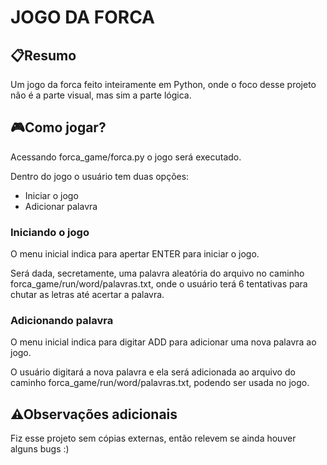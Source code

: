 # JOGO DA FORCA
<h2>📋Resumo</h2>
<p>Um jogo da forca feito inteiramente em Python, onde o foco desse projeto não é a parte visual, mas sim a parte lógica.</p>

<h2>🎮Como jogar?</h2>
<p>Acessando forca_game/forca.py o jogo será executado.</p>
<p>Dentro do jogo o usuário tem duas opções:</p>
<ul>
    <li>Iniciar o jogo
    <li>Adicionar palavra
</ul>
<h3>Iniciando o jogo</h3>
<p>O menu inicial indica para apertar ENTER para iniciar o jogo.</p>
<p>Será dada, secretamente, uma palavra aleatória do arquivo no caminho forca_game/run/word/palavras.txt, onde o usuário terá 6 tentativas para chutar as letras até acertar a palavra.</p>

<h3>Adicionando palavra</h3>
<p>O menu inicial indica para digitar ADD para adicionar uma nova palavra ao jogo.</p>
<p>O usuário digitará a nova palavra e ela será adicionada ao arquivo do caminho forca_game/run/word/palavras.txt, podendo ser usada no jogo.</p>

<h2>⚠Observações adicionais</h2>
<p>Fiz esse projeto sem cópias externas, então relevem se ainda houver alguns bugs :)</p>
